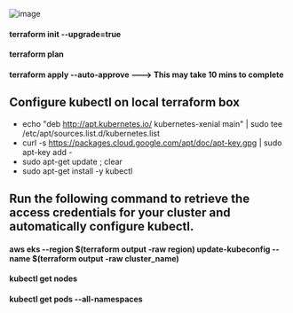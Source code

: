 ![image](https://user-images.githubusercontent.com/45846027/127533751-06e6ff17-4598-4404-91bb-532e422ec1b8.png)


#### terraform init --upgrade=true
#### terraform plan
#### terraform apply --auto-approve    ---> This may take 10 mins to complete

## Configure kubectl on local terraform box

  * echo "deb http://apt.kubernetes.io/ kubernetes-xenial main" | sudo tee /etc/apt/sources.list.d/kubernetes.list
  * curl -s https://packages.cloud.google.com/apt/doc/apt-key.gpg | sudo apt-key add -
  * sudo apt-get update ; clear
  * sudo apt-get install -y kubectl

## Run the following command to retrieve the access credentials for your cluster and automatically configure kubectl.
  ####  aws eks --region $(terraform output -raw region) update-kubeconfig --name $(terraform output -raw cluster_name)
  ####  kubectl get nodes 
  ####  kubectl get pods --all-namespaces
  


